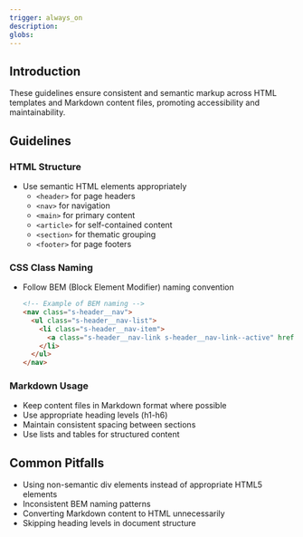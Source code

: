 ```yaml
---
trigger: always_on
description: 
globs: 
---
```

 ## Introduction

These guidelines ensure consistent and semantic markup across HTML templates and Markdown content files, promoting accessibility and maintainability.

## Guidelines

### HTML Structure
- Use semantic HTML elements appropriately
  - `<header>` for page headers
  - `<nav>` for navigation
  - `<main>` for primary content
  - `<article>` for self-contained content
  - `<section>` for thematic grouping
  - `<footer>` for page footers

### CSS Class Naming
- Follow BEM (Block Element Modifier) naming convention
  ```html
  <!-- Example of BEM naming -->
  <nav class="s-header__nav">
    <ul class="s-header__nav-list">
      <li class="s-header__nav-item">
        <a class="s-header__nav-link s-header__nav-link--active" href="#">Home</a>
      </li>
    </ul>
  </nav>
  ```

### Markdown Usage
- Keep content files in Markdown format where possible
- Use appropriate heading levels (h1-h6)
- Maintain consistent spacing between sections
- Use lists and tables for structured content

## Common Pitfalls
- Using non-semantic div elements instead of appropriate HTML5 elements
- Inconsistent BEM naming patterns
- Converting Markdown content to HTML unnecessarily
- Skipping heading levels in document structure